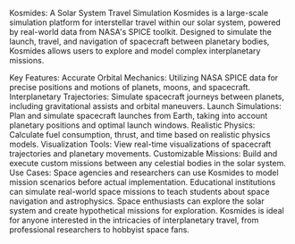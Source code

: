 Kosmides: A Solar System Travel Simulation
Kosmides is a large-scale simulation platform for interstellar travel within our solar system, powered by real-world data from NASA's SPICE toolkit. Designed to simulate the launch, travel, and navigation of spacecraft between planetary bodies, Kosmides allows users to explore and model complex interplanetary missions.

Key Features:
Accurate Orbital Mechanics: Utilizing NASA SPICE data for precise positions and motions of planets, moons, and spacecraft.
Interplanetary Trajectories: Simulate spacecraft journeys between planets, including gravitational assists and orbital maneuvers.
Launch Simulations: Plan and simulate spacecraft launches from Earth, taking into account planetary positions and optimal launch windows.
Realistic Physics: Calculate fuel consumption, thrust, and time based on realistic physics models.
Visualization Tools: View real-time visualizations of spacecraft trajectories and planetary movements.
Customizable Missions: Build and execute custom missions between any celestial bodies in the solar system.
Use Cases:
Space agencies and researchers can use Kosmides to model mission scenarios before actual implementation.
Educational institutions can simulate real-world space missions to teach students about space navigation and astrophysics.
Space enthusiasts can explore the solar system and create hypothetical missions for exploration.
Kosmides is ideal for anyone interested in the intricacies of interplanetary travel, from professional researchers to hobbyist space fans.
